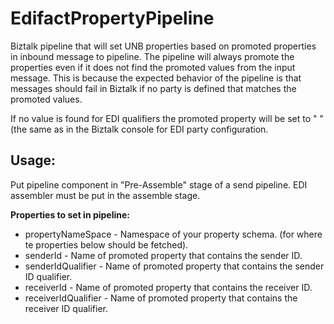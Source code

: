 # EdifactPropertyPipeline #

Biztalk pipeline that will set UNB properties based on promoted properties in inbound message to pipeline. The pipeline will always promote the properties even if it does not find the promoted values from the input message. This is because
the expected behavior of the pipeline is that messages should fail in Biztalk if no party is defined that matches the promoted values.

If no value is found for EDI qualifiers the promoted property will be set to " " (the same as <Not Valued> in the Biztalk console for EDI party configuration.

## Usage: ##

Put pipeline component in "Pre-Assemble" stage of a send pipeline. EDI assembler must be put in the assemble stage. 

**Properties to set in pipeline:**

* propertyNameSpace - Namespace of your property schema. (for where te properties below should be fetched).
* senderId - Name of promoted property that contains the sender ID.
* senderIdQualifier - Name of promoted property that contains the sender ID qualifier.
* receiverId - Name of promoted property that contains the receiver ID.
* receiverIdQualifier - Name of promoted property that contains the receiver ID qualifier.
